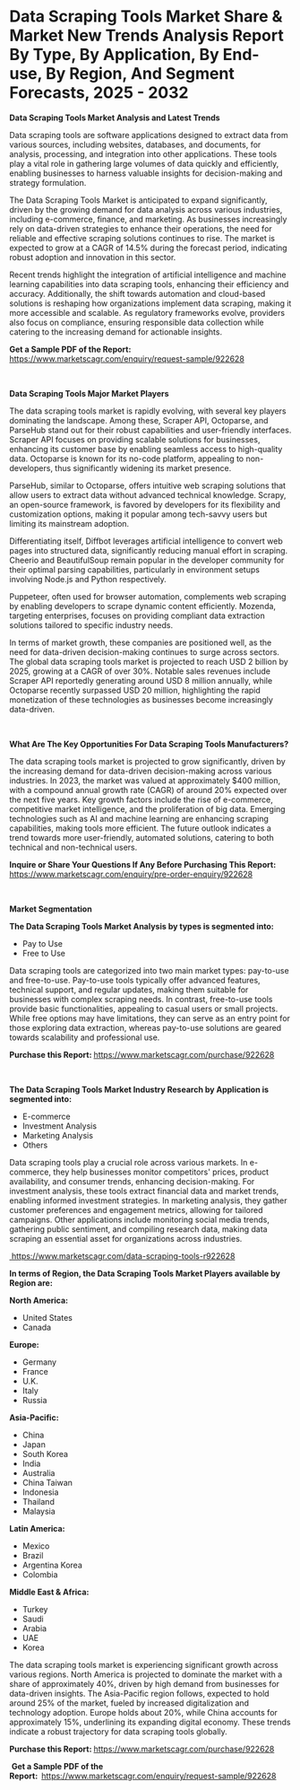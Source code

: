 <p><h1>Data Scraping Tools Market Share & Market New Trends Analysis Report By Type, By Application, By End-use, By Region, And Segment Forecasts, 2025 - 2032</h1></p><p><strong>Data Scraping Tools Market Analysis and Latest Trends</strong></p>
<p><p>Data scraping tools are software applications designed to extract data from various sources, including websites, databases, and documents, for analysis, processing, and integration into other applications. These tools play a vital role in gathering large volumes of data quickly and efficiently, enabling businesses to harness valuable insights for decision-making and strategy formulation.</p><p>The Data Scraping Tools Market is anticipated to expand significantly, driven by the growing demand for data analysis across various industries, including e-commerce, finance, and marketing. As businesses increasingly rely on data-driven strategies to enhance their operations, the need for reliable and effective scraping solutions continues to rise. The market is expected to grow at a CAGR of 14.5% during the forecast period, indicating robust adoption and innovation in this sector.</p><p>Recent trends highlight the integration of artificial intelligence and machine learning capabilities into data scraping tools, enhancing their efficiency and accuracy. Additionally, the shift towards automation and cloud-based solutions is reshaping how organizations implement data scraping, making it more accessible and scalable. As regulatory frameworks evolve, providers also focus on compliance, ensuring responsible data collection while catering to the increasing demand for actionable insights.</p></p>
<p><strong>Get a Sample PDF of the Report:&nbsp;</strong> <a href="https://www.marketscagr.com/enquiry/request-sample/922628?utm_campaign=3016&utm_medium=2&utm_source=Github&utm_content=ia&utm_term=18042025&utm_id=data-scraping-tools">https://www.marketscagr.com/enquiry/request-sample/922628</a></p>
<p>&nbsp;</p>
<p><strong>Data Scraping Tools Major Market Players</strong></p>
<p><p>The data scraping tools market is rapidly evolving, with several key players dominating the landscape. Among these, Scraper API, Octoparse, and ParseHub stand out for their robust capabilities and user-friendly interfaces. Scraper API focuses on providing scalable solutions for businesses, enhancing its customer base by enabling seamless access to high-quality data. Octoparse is known for its no-code platform, appealing to non-developers, thus significantly widening its market presence.</p><p>ParseHub, similar to Octoparse, offers intuitive web scraping solutions that allow users to extract data without advanced technical knowledge. Scrapy, an open-source framework, is favored by developers for its flexibility and customization options, making it popular among tech-savvy users but limiting its mainstream adoption.</p><p>Differentiating itself, Diffbot leverages artificial intelligence to convert web pages into structured data, significantly reducing manual effort in scraping. Cheerio and BeautifulSoup remain popular in the developer community for their optimal parsing capabilities, particularly in environment setups involving Node.js and Python respectively.</p><p>Puppeteer, often used for browser automation, complements web scraping by enabling developers to scrape dynamic content efficiently. Mozenda, targeting enterprises, focuses on providing compliant data extraction solutions tailored to specific industry needs.</p><p>In terms of market growth, these companies are positioned well, as the need for data-driven decision-making continues to surge across sectors. The global data scraping tools market is projected to reach USD 2 billion by 2025, growing at a CAGR of over 30%. Notable sales revenues include Scraper API reportedly generating around USD 8 million annually, while Octoparse recently surpassed USD 20 million, highlighting the rapid monetization of these technologies as businesses become increasingly data-driven.</p></p>
<p>&nbsp;</p>
<p><strong>What Are The Key Opportunities For Data Scraping Tools Manufacturers?</strong></p>
<p><p>The data scraping tools market is projected to grow significantly, driven by the increasing demand for data-driven decision-making across various industries. In 2023, the market was valued at approximately $400 million, with a compound annual growth rate (CAGR) of around 20% expected over the next five years. Key growth factors include the rise of e-commerce, competitive market intelligence, and the proliferation of big data. Emerging technologies such as AI and machine learning are enhancing scraping capabilities, making tools more efficient. The future outlook indicates a trend towards more user-friendly, automated solutions, catering to both technical and non-technical users.</p></p>
<p><strong>Inquire or Share Your Questions If Any Before Purchasing This Report:</strong> <a href="https://www.marketscagr.com/enquiry/pre-order-enquiry/922628?utm_campaign=3016&utm_medium=2&utm_source=Github&utm_content=ia&utm_term=18042025&utm_id=data-scraping-tools">https://www.marketscagr.com/enquiry/pre-order-enquiry/922628</a></p>
<p>&nbsp;</p>
<p><strong>Market Segmentation</strong></p>
<p><strong>The Data Scraping Tools Market Analysis by types is segmented into:</strong></p>
<p><ul><li>Pay to Use</li><li>Free to Use</li></ul></p>
<p><p>Data scraping tools are categorized into two main market types: pay-to-use and free-to-use. Pay-to-use tools typically offer advanced features, technical support, and regular updates, making them suitable for businesses with complex scraping needs. In contrast, free-to-use tools provide basic functionalities, appealing to casual users or small projects. While free options may have limitations, they can serve as an entry point for those exploring data extraction, whereas pay-to-use solutions are geared towards scalability and professional use.</p></p>
<p><strong>Purchase this Report:&nbsp;</strong><a href="https://www.marketscagr.com/purchase/922628?utm_campaign=3016&utm_medium=2&utm_source=Github&utm_content=ia&utm_term=18042025&utm_id=data-scraping-tools">https://www.marketscagr.com/purchase/922628</a></p>
<p>&nbsp;</p>
<p><strong>The Data Scraping Tools Market Industry Research by Application is segmented into:</strong></p>
<p><ul><li>E-commerce</li><li>Investment Analysis</li><li>Marketing Analysis</li><li>Others</li></ul></p>
<p><p>Data scraping tools play a crucial role across various markets. In e-commerce, they help businesses monitor competitors' prices, product availability, and consumer trends, enhancing decision-making. For investment analysis, these tools extract financial data and market trends, enabling informed investment strategies. In marketing analysis, they gather customer preferences and engagement metrics, allowing for tailored campaigns. Other applications include monitoring social media trends, gathering public sentiment, and compiling research data, making data scraping an essential asset for organizations across industries.</p></p>
<p><a href="https://www.marketscagr.com/data-scraping-tools-r922628?utm_campaign=3016&utm_medium=2&utm_source=Github&utm_content=ia&utm_term=18042025&utm_id=data-scraping-tools">&nbsp;https://www.marketscagr.com/data-scraping-tools-r922628</a></p>
<p><strong>In terms of Region, the Data Scraping Tools Market Players available by Region are:</strong></p>
<p>
    <p> <strong> North America: </strong>
        <ul>
            <li>United States</li>
            <li>Canada</li>
        </ul>
        </p> 
    <p> <strong> Europe: </strong>
        <ul>
            <li>Germany</li>
            <li>France</li>
            <li>U.K.</li>
            <li>Italy</li>
            <li>Russia</li>
        </ul>
        </p> 
    <p> <strong> Asia-Pacific: </strong>
        <ul>
            <li>China</li>
            <li>Japan</li>
            <li>South Korea</li>
            <li>India</li>
            <li>Australia</li>
            <li>China Taiwan</li>
            <li>Indonesia</li>
            <li>Thailand</li>
            <li>Malaysia</li>
        </ul>
        </p> 
    <p> <strong> Latin America: </strong>
        <ul>
            <li>Mexico</li>
            <li>Brazil</li>
            <li>Argentina Korea</li>
            <li>Colombia</li>
        </ul>
        </p> 
    <p> <strong> Middle East & Africa: </strong>
        <ul>
            <li>Turkey</li>
            <li>Saudi</li>
            <li>Arabia</li>
            <li>UAE</li>
            <li>Korea</li>
        </ul>
    </p>
    </p>
<p><p>The data scraping tools market is experiencing significant growth across various regions. North America is projected to dominate the market with a share of approximately 40%, driven by high demand from businesses for data-driven insights. The Asia-Pacific region follows, expected to hold around 25% of the market, fueled by increased digitalization and technology adoption. Europe holds about 20%, while China accounts for approximately 15%, underlining its expanding digital economy. These trends indicate a robust trajectory for data scraping tools globally.</p></p>
<p><strong>Purchase this Report: </strong><a href="https://www.marketscagr.com/purchase/922628?utm_campaign=3016&utm_medium=2&utm_source=Github&utm_content=ia&utm_term=18042025&utm_id=data-scraping-tools">https://www.marketscagr.com/purchase/922628</a></p>
<p>&nbsp;<strong>Get a Sample PDF of the Report:&nbsp;&nbsp;</strong><a href="https://www.marketscagr.com/enquiry/request-sample/922628?utm_campaign=3016&utm_medium=2&utm_source=Github&utm_content=ia&utm_term=18042025&utm_id=data-scraping-tools">https://www.marketscagr.com/enquiry/request-sample/922628</a></p>
<p><strong></strong></p>
<p><p></p><p></p><p></p></p>